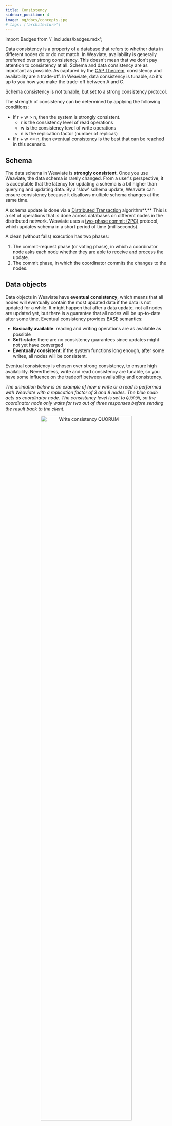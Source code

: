 ```yaml
---
title: Consistency
sidebar_position: 4
image: og/docs/concepts.jpg
# tags: ['architecture']
---
```

import Badges from '/_includes/badges.mdx';

<Badges/>

Data consistency is a property of a database that refers to whether data in different nodes do or do not match. In Weaviate, availability is generally preferred over strong consistency. This doesn't mean that we don't pay attention to consistency at all. Schema and data consistency are as important as possible. As captured by the [CAP Theorem](./index.md#cap-theorem), consistency and availability are a trade-off. In Weaviate, data consistency is tunable, so it's up to you how you make the trade-off between A and C. 

Schema consistency is not tunable, but set to a strong consistency protocol. 

The strength of consistency can be determined by applying the following conditions:
* If r + w > n, then the system is strongly consistent.
    * r is the consistency level of read operations
    * w is the consistency level of write operations
    * n is the replication factor (number of replicas)
* If r + w <= n, then eventual consistency is the best that can be reached in this scenario. 


## Schema

The data schema in Weaviate is **strongly consistent**. Once you use Weaviate, the data schema is rarely changed. From a user's perspective, it is acceptable that the latency for updating a schema is a bit higher than querying and updating data. By a 'slow' schema update, Weaviate can ensure consistency because it disallows multiple schema changes at the same time. 

A schema update is done via a [Distributed Transaction](https://en.wikipedia.org/wiki/Distributed_transaction) algorithm**.** This is a set of operations that is done across databases on different nodes in the distributed network. Weaviate uses a [two-phase commit (2PC)](https://en.wikipedia.org/wiki/Two-phase_commit_protocol) protocol, which updates schema in a short period of time (milliseconds). 

A clean (without fails) execution has two phases:
1. The commit-request phase (or voting phase), in which a coordinator node asks each node whether they are able to receive and process the update.
2. The commit phase, in which the coordinator commits the changes to the nodes.


## Data objects 

Data objects in Weaviate have **eventual consistency**, which means that all nodes will eventually contain the most updated data if the data is not updated for a while. It might happen that after a data update, not all nodes are updated yet, but there is a guarantee that all nodes will be up-to-date after some time. Eventual consistency provides BASE semantics: 

* **Basically available**: reading and writing operations are as available as possible
* **Soft-state**: there are no consistency guarantees since updates might not yet have converged
* **Eventually consistent**: if the system functions long enough, after some writes, all nodes will be consistent. 

Eventual consistency is chosen over strong consistency, to ensure high availability. Nevertheless, write and read consistency are tunable, so you have some influence on the tradeoff between availability and consistency. 

*The animation below is an example of how a write or a read is performed with Weaviate with a replication factor of 3 and 8 nodes. The blue node acts as coordinator node. The consistency level is set to `QUORUM`, so the coordinator node only waits for two out of three responses before sending the result back to the client.*

<p align="center"><img src="/img/docs/replication-architecture/replication-quorum-animation.gif" alt="Write consistency QUORUM" width="75%"/></p>

### Tunable write consistency

Adding or changing data objects are **write** operations.  

:::note
Write operations are tunable starting with Weaviate v1.18, to `ONE`, `QUORUM` (default) or `ALL`. In v1.17, write operations are always set to `ALL` (highest consistency).
:::

The main reason for introducing configurable write consistency in v1.18 is because that is also when automatic repairs are introduced. A write will always be written to n (replication factor) nodes, regardless of the chosen consistency level. The coordinator node however waits for acknowledgements from `ONE`, `QUORUM` or `ALL` nodes before it returns. To guarantee that a write is applied everywhere without the availability of repairs on read requests, write consistency is set to `ALL` for now. Possible settings in v1.18+ are:
* **ONE** - a write must receive an acknowledgement from at least one replica node. This is the fastest (most available), but least consistent option. 
* **QUORUM** - a write must receive an acknowledgement from at least `QUORUM` replica nodes. `QUORUM` is calculated as _n / 2 + 1_, where _n_ is the number of replicas (replication factor). For example, using a replication factor of 6, the quorum is 4, which means the cluster can tolerate 2 replicas down.
* **ALL** - a write must receive an acknowledgement from all replica nodes. This is the most consistent, but 'slowest' (least available) option.


*Figure below: a replicated Weaviate setup with write consistency of ONE. There are 8 nodes in total out of which 3 replicas.*

<p align="center"><img src="/img/docs/replication-architecture/replication-rf3-c-ONE.png" alt="Write consistency ONE" width="60%"/></p>

*Figure below: a replicated Weaviate setup with Write Consistency of `QUORUM` (n/2+1). There are 8 nodes in total, out of which 3 replicas.*


<p align="center"><img src="/img/docs/replication-architecture/replication-rf3-c-QUORUM.png" alt="Write consistency QUORUM" width="60%"/></p>

*Figure below: a replicated Weaviate setup with Write Consistency of `ALL`. There are 8 nodes in total, out of which 3 replicas.*

<p align="center"><img src="/img/docs/replication-architecture/replication-rf3-c-ALL.png" alt="Write consistency ALL" width="60%"/></p>


### Tunable read consistency

Read operations are GET requests to data objects in Weaviate. Like write, read consistency is tunable, to `ONE`, `QUORUM` (default) or `ALL`.

:::note
Prior to `v1.18`, read consistency was tunable only for requests that [obtained an object by id](../../api/rest/objects.md#get-a-data-object), and all other read requests had a consistency of `ALL`.
:::

Starting with `v1.18`, the following consistency levels are applicable to most read operations:

* **ONE** - a read response must be returned by at least one replica. This is the fastest (most available), but least consistent option. 
* **QUORUM** - a response must be returned by `QUORUM` amount of replica nodes. `QUORUM` is calculated as _n / 2 + 1_, where _n_ is the number of replicas (replication factor). For example, using a replication factor of 6, the quorum is 4, which means the cluster can tolerate 2 replicas down.
* **ALL** - a read response must be returned by all replicas. The read operation will fail if at least one replica fails to respond. This is the most consistent, but 'slowest' (least available) option.

Examples:
* **ONE**<br/>
  In a single datacenter with a replication factor of 3 and a read consistency level of ONE, the coordinator node will wait for a response from one replica node.

  <p align="center"><img src="/img/docs/replication-architecture/replication-rf3-c-ONE.png" alt="Write consistency ONE" width="60%"/></p>

* **QUORUM**<br/>
  In a single datacenter with a replication factor of 3 and a read consistency level of `QUORUM`, the coordinator node will wait for n / 2 + 1 = 3 / 2 + 1 = 2 replicas nodes to return a response.

  <p align="center"><img src="/img/docs/replication-architecture/replication-rf3-c-QUORUM.png" alt="Write consistency QUORUM" width="60%"/></p>


* **ALL**<br/>
  In a single datacenter with a replication factor of 3 and a read consistency level of `ALL`, the coordinator node will wait for all 3 replicas nodes to return a response.

  <p align="center"><img src="/img/docs/replication-architecture/replication-rf3-c-ALL.png" alt="Write consistency ALL" width="60%"/></p>


### Tunable consistency strategies

Depending on the desired tradeoff between consistency and speed, here are three common consistency level pairing for write / read operations:

* `QUORUM` / `QUORUM` => balanced write and read latency
* `ONE` / `ALL` => fast write and slow read (optimized for write)
* `ALL` / `ONE` => slow write and fast read (optimized for read)


## Repairs

Repairs can be executed by Weaviate in case of a discovered inconsistency. A scenario where a repair could be necessary is the following: The user writes with a consistency level of `ONE`. The node dies before it can contact some of the other nodes. The node comes back up with the latest data. Some other nodes may now be out of sync and need to be repaired.

Repairs happen in the background, for example when a read operation is done ("repair-on-read"), using a "last write wins" policy for conflict resolution.

When the replication coordinator node receives different versions of objects for a read request from the nodes in the replica set, that means that at least one node has old (stale) objects. The repair-on-read feature means that the coordinator node will update the affected node(s) with the latest version of the object(s). If a node was lacking an object entirely (e.g. because a create request was only handled by a subset of the nodes due to a network partition), the object will be replicated on that node.

Consider a scenario in which a request to delete objects was only handled by a subset of nodes in the replica set. On the next read that involves such a deleted object, the replication coordinator may determine that some nodes are missing that object - i.e. it doesn’t exist on all replicas. `v1.18` introduces changes that enable the replication coordinator to determine the reason why an object was not found (i.e. it was deleted, or it never existed), along with the object itself. Thus, the coordinator can determine if the object:
* never existed in the first place (so it should be propagated to the other nodes), or
* was deleted from some replicas but still exists on others. In this latter case, the coordinator returns an error because it doesn’t know if the object has been created again after it was deleted, which would lead to propagating the deletion to cause data loss.

An object that never existed will be propagated to the other nodes only if the object was queried with a _high enough_ consistency level, vs. the write consistency that was used to write the object:
* if write was `QUORUM`, the read consistency level can be >= `QUORUM`
* if the write was `ONE`, the object must be read with `ALL` to guarantee repair. This is because if only `ONE` node received the write request, then a `QUORUM` read request might only hit nodes that don't have the object, while an `ALL` request will reach that node as well.

## More resources

import DocsMoreResources from '/_includes/more-resources-docs.md';

<DocsMoreResources />
